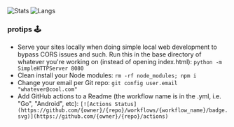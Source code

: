 ![Stats](https://github-readme-stats.vercel.app/api?username=willfolsom&count_private=true&show_icons=true&theme=dark)
![Langs](https://github-readme-stats.vercel.app/api/top-langs/?username=willfolsom&layout=compact&theme=dark)

### protips 🕹️
* Serve your sites locally when doing simple local web development to bypass CORS issues and such. Run this in the base directory of whatever you're working on (instead of opening index.html): ```python -m SimpleHTTPServer 8080```
* Clean install your Node modules: ```rm -rf node_modules; npm i```
* Change your email per Git repo: ```git config user.email "whatever@cool.com"```
* Add GitHub actions to a Readme (the workflow name is in the .yml, i.e. "Go", "Android", etc): ```[![Actions Status](https://github.com/{owner}/{repo}/workflows/{workflow_name}/badge.svg)](https://github.com/{owner}/{repo}/actions)```
